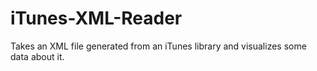 # iTunes-XML-Reader
Takes an XML file generated from an iTunes library and visualizes some data about it.
